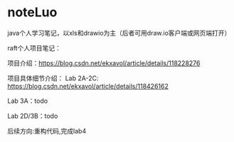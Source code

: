 # noteLuo
java个人学习笔记，以xls和drawio为主（后者可用draw.io客户端或网页端打开）


raft个人项目笔记：

项目介绍：https://blog.csdn.net/ekxavol/article/details/118228276


项目具体细节介绍：
Lab 2A-2C: https://blog.csdn.net/ekxavol/article/details/118426162

Lab 3A：todo

Lab 2D/3B：todo


后续方向:重构代码,完成lab4
